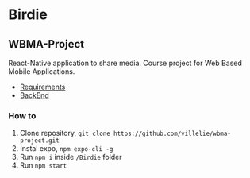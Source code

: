 # Birdie
## WBMA-Project
React-Native application to share media. Course project for Web Based Mobile Applications.
- [Requirements](https://github.com/mattpe/wbma/blob/master/docs/project.md)
- [BackEnd](http://media.mw.metropolia.fi/wbma/docs/)

### How to
1. Clone repository, ```git clone https://github.com/villelie/wbma-project.git```
2. Instal expo, ```npm expo-cli -g```
3. Run ```npm i``` inside ```/Birdie``` folder
4. Run ```npm start```

